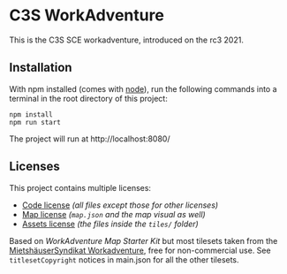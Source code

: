 # C3S WorkAdventure

This is the C3S SCE workadventure, introduced on the rc3 2021.

## Installation

With npm installed (comes with [node](https://nodejs.org/en/)), run the following commands into a terminal in the root directory of this project:

```shell
npm install
npm run start
```

The project will run at http://localhost:8080/

## Licenses

This project contains multiple licenses:

* [Code license](./LICENSE.code) *(all files except those for other licenses)*
* [Map license](./LICENSE.map) *(`map.json` and the map visual as well)*
* [Assets license](./LICENSE.assets) *(the files inside the `tiles/` folder)*

Based on *WorkAdventure Map Starter Kit* but most tilesets taken from the [MietshäuserSyndikat Workadventure](https://github.com/pippcat/WA-syndikat), free for non-commercial use. See `titlesetCopyright` notices in main.json for all the other tilesets.

